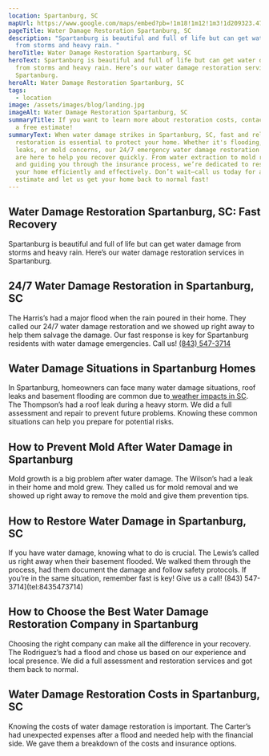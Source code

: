 ```yaml
---
location: Spartanburg, SC
mapUrl: https://www.google.com/maps/embed?pb=!1m18!1m12!1m3!1d209323.4799223065!2d-82.0899377175778!3d34.939577319474395!2m3!1f0!2f0!3f0!3m2!1i1024!2i768!4f13.1!3m3!1m2!1s0x88579e19a697460b%3A0x5b8b2838cada7ec9!2sSpartanburg%2C%20SC%2C%20USA!5e0!3m2!1sen!2sph!4v1728665302515!5m2!1sen!2sph
pageTitle: Water Damage Restoration Spartanburg, SC
description: "Spartanburg is beautiful and full of life but can get water damage
  from storms and heavy rain. "
heroTitle: Water Damage Restoration Spartanburg, SC
heroText: Spartanburg is beautiful and full of life but can get water damage
  from storms and heavy rain. Here’s our water damage restoration services in
  Spartanburg.
heroAlt: Water Damage Restoration Spartanburg, SC
tags:
  - location
image: /assets/images/blog/landing.jpg
imageAlt: Water Damage Restoration Spartanburg, SC
summaryTitle: If you want to learn more about restoration costs, contact us for
  a free estimate!
summaryText: When water damage strikes in Spartanburg, SC, fast and reliable
  restoration is essential to protect your home. Whether it's flooding, roof
  leaks, or mold concerns, our 24/7 emergency water damage restoration services
  are here to help you recover quickly. From water extraction to mold removal
  and guiding you through the insurance process, we’re dedicated to restoring
  your home efficiently and effectively. Don’t wait—call us today for a free
  estimate and let us get your home back to normal fast!
---
```

## Water Damage Restoration Spartanburg, SC: Fast Recovery

Spartanburg is beautiful and full of life but can get water damage from storms and heavy rain. Here’s our water damage restoration services in Spartanburg.

## 24/7 Water Damage Restoration in Spartanburg, SC

The Harris’s had a major flood when the rain poured in their home. They called our 24/7 water damage restoration and we showed up right away to help them salvage the damage. Our fast response is key for Spartanburg residents with water damage emergencies. Call us! [(843) 547-3714](tel:8435473714)

## Water Damage Situations in Spartanburg Homes

In Spartanburg, homeowners can face many water damage situations, roof leaks and basement flooding are common due to[ weather impacts in SC](/blog/the-impact-of-south-carolina's-climate-on-water-damage-risks-and-prevention-strategies/). The Thompson’s had a roof leak during a heavy storm. We did a full assessment and repair to prevent future problems. Knowing these common situations can help you prepare for potential risks.

## How to Prevent Mold After Water Damage in Spartanburg

Mold growth is a big problem after water damage. The Wilson’s had a leak in their home and mold grew. They called us for mold removal and we showed up right away to remove the mold and give them prevention tips. 

## How to Restore Water Damage in Spartanburg, SC

If you have water damage, knowing what to do is crucial. The Lewis’s called us right away when their basement flooded. We walked them through the process, had them document the damage and follow safety protocols. If you’re in the same situation, remember fast is key! Give us a call! (843) 547-3714](tel:8435473714)

## How to Choose the Best Water Damage Restoration Company in Spartanburg

Choosing the right company can make all the difference in your recovery. The Rodriguez’s had a flood and chose us based on our experience and local presence. We did a full assessment and restoration services and got them back to normal. 

## Water Damage Restoration Costs in Spartanburg, SC

Knowing the costs of water damage restoration is important. The Carter’s had unexpected expenses after a flood and needed help with the financial side. We gave them a breakdown of the costs and insurance options.
